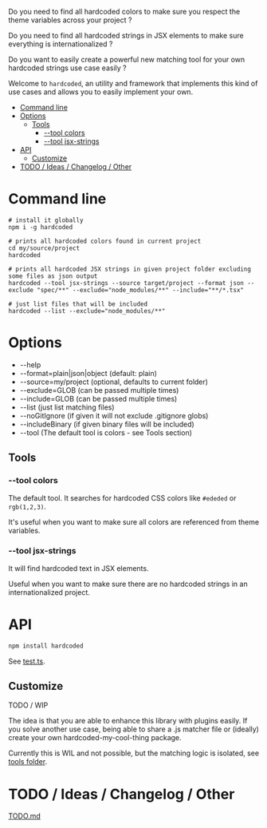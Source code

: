 Do you need to find all hardcoded colors to make sure you respect the theme variables across your project ?

Do you need to find all hardcoded strings in JSX elements to make sure everything is internationalized ?

Do you want to easily create a powerful new matching tool for your own hardcoded strings use case easily ?

Welcome to `hardcoded`, an utility and framework that implements this kind of use cases and allows you to easily implement your own.

<!-- toc -->

- [Command line](#command-line)
- [Options](#options)
  * [Tools](#tools)
    + [--tool colors](#--tool-colors)
    + [--tool jsx-strings](#--tool-jsx-strings)
- [API](#api)
  * [Customize](#customize)
- [TODO / Ideas / Changelog / Other](#todo--ideas--changelog--other)

<!-- tocstop -->

# Command line

```
# install it globally
npm i -g hardcoded

# prints all hardcoded colors found in current project
cd my/source/project
hardcoded

# prints all hardcoded JSX strings in given project folder excluding some files as json output
hardcoded --tool jsx-strings --source target/project --format json --exclude "spec/**" --exclude="node_modules/**" --include="**/*.tsx"

# just list files that will be included
hardcoded --list --exclude="node_modules/**"
```

# Options

 * --help
 * --format=plain|json|object   (default: plain)
 * --source=my/project          (optional, defaults to current folder)
 * --exclude=GLOB               (can be passed multiple times)
 * --include=GLOB               (can be passed multiple times)
 * --list                       (just list matching files)
 * --noGitIgnore                (if given it will not exclude .gitignore globs)
 * --includeBinary              (if given binary files will be included)
 * --tool                       (The default tool is colors - see Tools section)

## Tools

### --tool colors

The default tool. It searches for hardcoded CSS colors like `#ededed` or `rgb(1,2,3)`.

It's useful when you want to make sure all colors are referenced from theme variables.

###  --tool jsx-strings

It will find hardcoded text in JSX elements.

Useful when you want to make sure there are no hardcoded strings in an internationalized project.

# API

```sh 
npm install hardcoded
```

See [test.ts](spec/assets/api-client-test/src/test.ts).

## Customize

TODO / WIP

The idea is that you are able to enhance this library with plugins easily. If you solve another use case, being able to share a .js matcher file or (ideally) create your own hardcoded-my-cool-thing package.

Currently this is WIL and not possible, but the matching logic is isolated, see [tools folder](src/tools).

# TODO / Ideas / Changelog / Other

[TODO.md](TODO.md)
